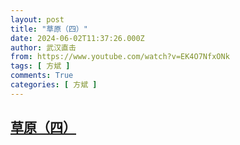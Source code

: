 ```yaml
---
layout: post
title: "草原（四）"
date: 2024-06-02T11:37:26.000Z
author: 武汉直击
from: https://www.youtube.com/watch?v=EK4O7NfxONk
tags: [ 方斌 ]
comments: True
categories: [ 方斌 ]
---
```

<!--1717328246000-->
[草原（四）](https://www.youtube.com/watch?v=EK4O7NfxONk)
------

<div>

</div>
